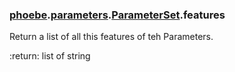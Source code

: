 ### [phoebe](phoebe.md).[parameters](phoebe.parameters.md).[ParameterSet](phoebe.parameters.ParameterSet.md).features



Return a list of all this features of teh Parameters.

:return: list of string

